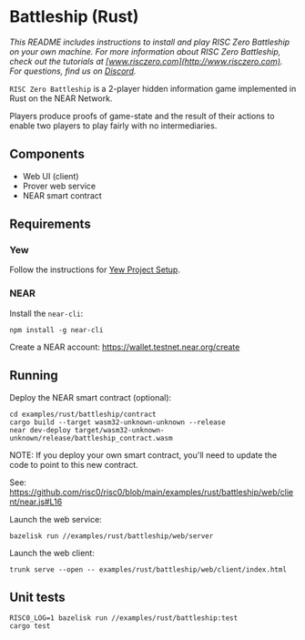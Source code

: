 # Battleship (Rust)
*This README includes instructions to install and play RISC Zero Battleship on your own machine. For more information about RISC Zero Battleship, check out the tutorials at [www.risczero.com](http://www.risczero.com). For questions, find us on [Discord](https://discord.gg/risczero).*

`RISC Zero Battleship` is a 2-player hidden information game implemented in Rust on the NEAR Network. 

Players produce proofs of game-state and the result of their actions to enable
two players to play fairly with no intermediaries.

## Components

* Web UI (client)
* Prover web service
* NEAR smart contract

## Requirements

### Yew

Follow the instructions for [Yew Project Setup](https://yew.rs/docs/getting-started/introduction).

### NEAR

Install the `near-cli`:
```
npm install -g near-cli
```

Create a NEAR account: https://wallet.testnet.near.org/create

## Running

Deploy the NEAR smart contract (optional):
```
cd examples/rust/battleship/contract
cargo build --target wasm32-unknown-unknown --release
near dev-deploy target/wasm32-unknown-unknown/release/battleship_contract.wasm
```

NOTE: If you deploy your own smart contract, you'll need to update the code to point to this new contract.

See: https://github.com/risc0/risc0/blob/main/examples/rust/battleship/web/client/near.js#L16

Launch the web service:
```
bazelisk run //examples/rust/battleship/web/server
```

Launch the web client:
```
trunk serve --open -- examples/rust/battleship/web/client/index.html
```

## Unit tests

```
RISC0_LOG=1 bazelisk run //examples/rust/battleship:test
cargo test
```
